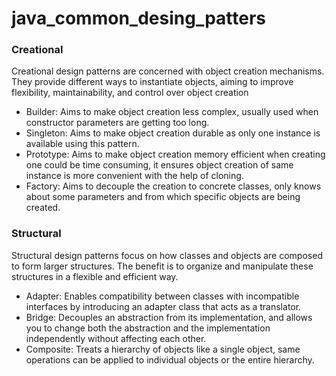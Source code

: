 # java_common_desing_patters

### Creational
Creational design patterns are concerned with object creation mechanisms. They provide different ways to instantiate objects, aiming to improve flexibility, maintainability, and control over object creation
- Builder: Aims to make object creation less complex, usually used when constructor parameters are getting too long.
- Singleton: Aims to make object creation durable as only one instance is available using this pattern.
- Prototype: Aims to make object creation memory efficient when creating one could be time consuming, it ensures object creation of same instance is more convenient with the help of cloning.
- Factory: Aims to decouple the creation to concrete classes, only knows about some parameters and from which specific objects are being created.

### Structural
Structural design patterns focus on how classes and objects are composed to form larger structures. The benefit is to organize and manipulate these structures in a flexible and efficient way.
- Adapter: Enables compatibility between classes with incompatible interfaces by introducing an adapter class that acts as a translator.
- Bridge:  Decouples an abstraction from its implementation, and allows you to change both the abstraction and the implementation independently without affecting each other.
- Composite: Treats a hierarchy of objects like a single object, same operations can be applied to individual objects or the entire hierarchy.
